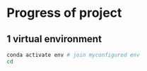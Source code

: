 # Progress of project

## 1 virtual environment

```bash
conda activate env # join myconfigured env
cd 

```
